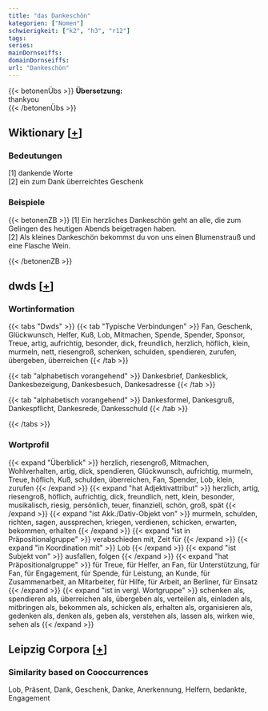 ```yaml
---
title: "das Dankeschön"
kategorien: ["Nomen"]
schwierigkeit: ["k2", "h3", "r12"]
tags:
series:
mainDornseiffs:
domainDornseiffs:
url: "Dankeschön"
---
```


{{< betonenÜbs >}}
**Übersetzung:**  
thankyou  
{{< /betonenÜbs >}}

## Wiktionary [[+](https://de.wiktionary.org/wiki/Dankeschön)]

### Bedeutungen
[1] dankende Worte  
[2] ein zum Dank überreichtes Geschenk  

### Beispiele
{{< betonenZB >}}
[1] Ein herzliches Dankeschön geht an alle, die zum Gelingen des heutigen Abends beigetragen haben.  
[2] Als kleines Dankeschön bekommst du von uns einen Blumenstrauß und eine Flasche Wein.  

{{< /betonenZB >}}


## dwds [[+](https://www.dwds.de/wb/Dankeschön)]

### Wortinformation
{{< tabs "Dwds" >}}
{{< tab "Typische Verbindungen" >}}
Fan, Geschenk, Glückwunsch, Helfer, Kuß, Lob, Mitmachen, Spende, Spender, Sponsor, Treue, artig, aufrichtig, besonder, dick, freundlich, herzlich, höflich, klein, murmeln, nett, riesengroß, schenken, schulden, spendieren, zurufen, übergeben, überreichen
{{< /tab >}}

{{< tab "alphabetisch vorangehend" >}}
Dankesbrief, Dankesblick, Dankesbezeigung, Dankesbesuch, Dankesadresse
{{< /tab >}}

{{< tab "alphabetisch vorangehend" >}}
Dankesformel, Dankesgruß, Dankespflicht, Dankesrede, Dankesschuld
{{< /tab >}}

{{< /tabs >}}

### Wortprofil
{{< expand "Überblick" >}} herzlich, riesengroß, Mitmachen, Wohlverhalten, artig, dick, spendieren, Glückwunsch, aufrichtig, murmeln, Treue, höflich, Kuß, schulden, überreichen, Fan, Spender, Lob, klein, zurufen {{< /expand >}}
{{< expand "hat Adjektivattribut" >}} herzlich, artig, riesengroß, höflich, aufrichtig, dick, freundlich, nett, klein, besonder, musikalisch, riesig, persönlich, teuer, finanziell, schön, groß, spät {{< /expand >}}
{{< expand "ist Akk./Dativ-Objekt von" >}} murmeln, schulden, richten, sagen, aussprechen, kriegen, verdienen, schicken, erwarten, bekommen, erhalten {{< /expand >}}
{{< expand "ist in Präpositionalgruppe" >}} verabschieden mit, Zeit für {{< /expand >}}
{{< expand "in Koordination mit" >}} Lob {{< /expand >}}
{{< expand "ist Subjekt von" >}} ausfallen, folgen {{< /expand >}}
{{< expand "hat Präpositionalgruppe" >}} für Treue, für Helfer, an Fan, für Unterstützung, für Fan, für Engagement, für Spende, für Leistung, an Kunde, für Zusammenarbeit, an Mitarbeiter, für Hilfe, für Arbeit, an Berliner, für Einsatz {{< /expand >}}
{{< expand "ist in vergl. Wortgruppe" >}} schenken als, spendieren als, überreichen als, übergeben als, verteilen als, einladen als, mitbringen als, bekommen als, schicken als, erhalten als, organisieren als, gedenken als, denken als, geben als, verstehen als, lassen als, wirken wie, sehen als {{< /expand >}}

## Leipzig Corpora [[+](https://corpora.uni-leipzig.de/en/res?word=Dankeschön&corpusId=deu_newscrawl-public_2018)]


### Similarity based on Cooccurrences
Lob, Präsent, Dank, Geschenk, Danke, Anerkennung, Helfern, bedankte, Engagement


